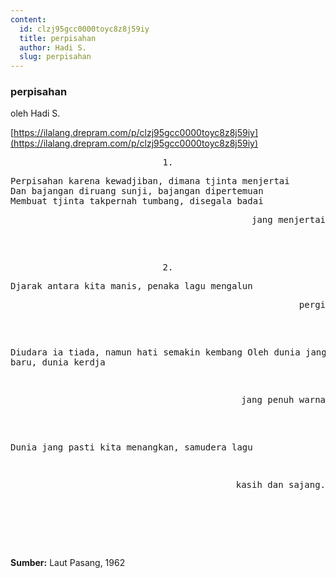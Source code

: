 ```yaml
---
content:
  id: clzj95gcc0000toyc8z8j59iy
  title: perpisahan
  author: Hadi S.
  slug: perpisahan
---
```

### perpisahan

oleh Hadi S.

[https://ilalang.drepram.com/p/clzj95gcc0000toyc8z8j59iy](https://ilalang.drepram.com/p/clzj95gcc0000toyc8z8j59iy)

<pre align="center">
1.
</pre>
<pre>
Perpisahan karena kewadjiban, dimana tjinta menjertai
Dan bajangan diruang sunji, bajangan dipertemuan
Membuat tjinta takpernah tumbang, disegala badai
<pre align="right">
jang menjertai
</pre>
</pre>

<pre align="center">
2.
</pre>

<pre>
Djarak antara kita manis, penaka lagu mengalun 
<pre align="right">pergi</pre>
Diudara ia tiada, namun hati semakin kembang
Oleh dunia jang makin baru, dunia kerdja 
<pre align="right">
jang penuh warna
</pre>
Dunia jang pasti kita menangkan, samudera lagu
<pre align="right">
kasih dan sajang.
</pre>
</pre>

<br/><br/>

**Sumber:** Laut Pasang, 1962
